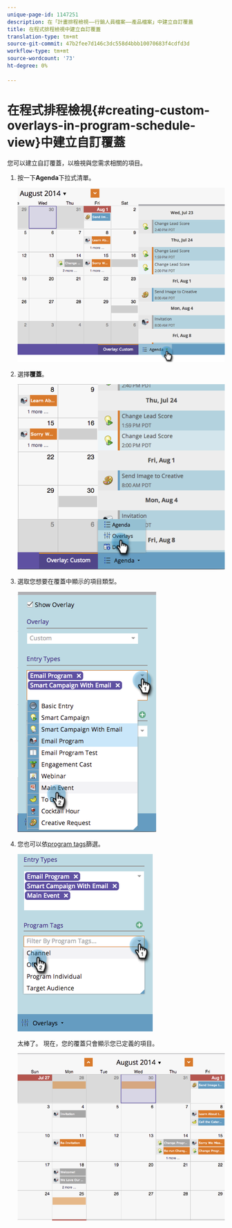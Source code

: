 ```yaml
---
unique-page-id: 1147251
description: 在「計畫排程檢視——行銷人員檔案——產品檔案」中建立自訂覆蓋
title: 在程式排程檢視中建立自訂覆蓋
translation-type: tm+mt
source-git-commit: 47b2fee7d146c3dc558d4bbb10070683f4cdfd3d
workflow-type: tm+mt
source-wordcount: '73'
ht-degree: 0%

---
```



# 在程式排程檢視{#creating-custom-overlays-in-program-schedule-view}中建立自訂覆蓋

您可以建立自訂覆蓋，以檢視與您需求相關的項目。

1. 按一下&#x200B;**Agenda**&#x200B;下拉式清單。

   ![](assets/image2014-9-24-10-3a20-3a11.png)

1. 選擇&#x200B;**覆蓋**。

   ![](assets/image2014-9-24-10-3a20-3a17.png)

1. 選取您想要在覆蓋中顯示的項目類型。

   ![](assets/image2014-9-24-10-3a20-3a26.png)

1. 您也可以依[program tags](../../../../product-docs/core-marketo-concepts/programs/working-with-programs/understanding-tags/use-tags-in-a-program.md)篩選。

   ![](assets/image2014-9-24-10-3a20-3a32.png)

   太棒了。 現在，您的覆蓋只會顯示您已定義的項目。

   ![](assets/image2014-9-24-10-3a20-3a37.png)

